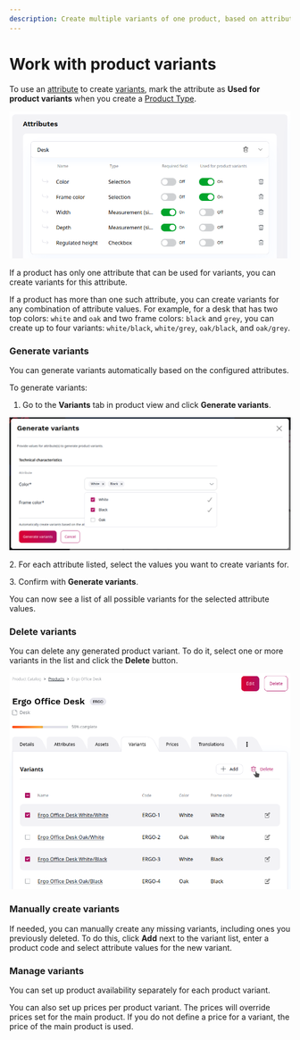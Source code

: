 ```yaml
---
description: Create multiple variants of one product, based on attributes such as size, color, technical specifications, and others.
---
```


# Work with product variants

To use an [attribute](understand_products.md#attributes) to create [variants](understand_products.md#product-variants), mark the attribute as **Used for product variants** when you create a [Product Type](create_product_types.md).

![Product Type definition with attributes used for variants](img/product_type_attr_used_for_variants.png)

If a product has only one attribute that can be used for variants, you can create variants for this attribute.

If a product has more than one such attribute, you can create variants for any combination of attribute values.
For example, for a desk that has two top colors: `white` and `oak` and two frame colors: `black` and `grey`,
you can create up to four variants: `white/black`, `white/grey`, `oak/black`, and `oak/grey`.

### Generate variants

You can generate variants automatically based on the configured attributes.

To generate variants:

1. Go to the **Variants** tab in product view and click **Generate variants**.

![Generating product variants](img/product_variants_generate.png)

2\. For each attribute listed, select the values you want to create variants for.

3\. Confirm with **Generate variants**.

You can now see a list of all possible variants for the selected attribute values.

### Delete variants

You can delete any generated product variant.
To do it, select one or more variants in the list and click the **Delete** button.

![Product variant list with option ot delete a variant](img/product_variants_delete.png)

### Manually create variants

If needed, you can manually create any missing variants, including ones you previously deleted.
To do this, click **Add** next to the variant list, enter a product code and select attribute values for the new variant.

### Manage variants

You can set up product availability separately for each product variant.

You can also set up prices per product variant.
The prices will override prices set for the main product.
If you do not define a price for a variant, the price of the main product is used.
